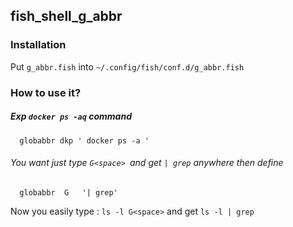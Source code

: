 ## fish_shell_g_abbr

### Installation

Put `g_abbr.fish` into `~/.config/fish/conf.d/g_abbr.fish`

### How to use it?


##### Exp `docker ps -aq` command 

```
  globabbr dkp ' docker ps -a '
```

###### You want just type `G<space> `and get `| grep` anywhere then define

```
  globabbr  G   '| grep'
```

Now you easily type :   `ls -l G<space>` and get `ls -l | grep` 


